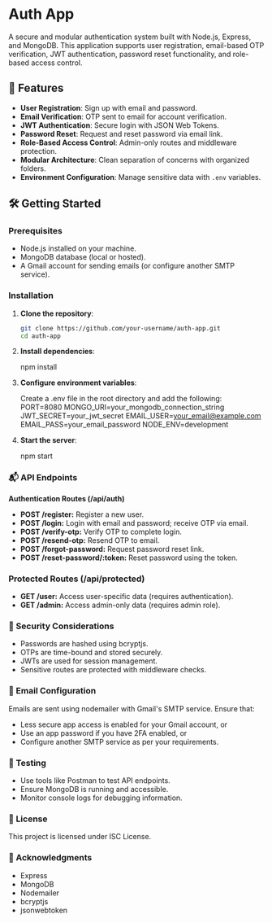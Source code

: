 # Auth App

A secure and modular authentication system built with Node.js, Express, and MongoDB. This application supports user registration, email-based OTP verification, JWT authentication, password reset functionality, and role-based access control.

## 🚀 Features

- **User Registration**: Sign up with email and password.
- **Email Verification**: OTP sent to email for account verification.
- **JWT Authentication**: Secure login with JSON Web Tokens.
- **Password Reset**: Request and reset password via email link.
- **Role-Based Access Control**: Admin-only routes and middleware protection.
- **Modular Architecture**: Clean separation of concerns with organized folders.
- **Environment Configuration**: Manage sensitive data with `.env` variables.

## 🛠️ Getting Started

### Prerequisites

- Node.js installed on your machine.
- MongoDB database (local or hosted).
- A Gmail account for sending emails (or configure another SMTP service).

### Installation

1. **Clone the repository**:

   ```bash
   git clone https://github.com/your-username/auth-app.git
   cd auth-app

2. **Install dependencies**:

    npm install

3. **Configure environment variables**:
   
   Create a .env file in the root directory and add the following:
    PORT=8080
    MONGO_URI=your_mongodb_connection_string
    JWT_SECRET=your_jwt_secret
    EMAIL_USER=your_email@example.com
    EMAIL_PASS=your_email_password
    NODE_ENV=development

4. **Start the server**:

    npm start

### 📬 API Endpoints

**Authentication Routes (/api/auth)**
- **POST /register:** Register a new user.
- **POST /login:** Login with email and password; receive OTP via email.
- **POST /verify-otp:** Verify OTP to complete login.
- **POST /resend-otp:** Resend OTP to email.
- **POST /forgot-password:** Request password reset link.
- **POST /reset-password/:token:** Reset password using the token.

### Protected Routes (/api/protected)

- **GET /user:** Access user-specific data (requires authentication).
- **GET /admin:** Access admin-only data (requires admin role).

### 🔐 Security Considerations

- Passwords are hashed using bcryptjs.
- OTPs are time-bound and stored securely.
- JWTs are used for session management.
- Sensitive routes are protected with middleware checks.

### 📧 Email Configuration

Emails are sent using nodemailer with Gmail's SMTP service. Ensure that:
- Less secure app access is enabled for your Gmail account, or
- Use an app password if you have 2FA enabled, or
- Configure another SMTP service as per your requirements.

### 🧪 Testing

- Use tools like Postman to test API endpoints.
- Ensure MongoDB is running and accessible.
- Monitor console logs for debugging information.

### 📄 License

This project is licensed under ISC License.

### 🙌 Acknowledgments

- Express
- MongoDB
- Nodemailer
- bcryptjs
- jsonwebtoken